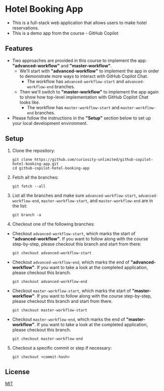 # Hotel Booking App
- This is a full-stack web application that allows users to make hotel reservations.
- This is a demo app from the course - GitHub Copilot

## Features
- Two approaches are provided in this course to implement the app: **"advanced-workflow"** and **"master-workflow"**.
    - We'll start with **"advanced-workflow"** to implement the app in order to demonstrate more ways to interact with GitHub Copilot Chat.
        - The workflow has `advanced-workflow-start` and `advanced-workflow-end` branches.
    - Then we'll switch to **"master-workflow"** to implement the app again to show how top-level implementation with GitHub Copilot Chat looks like.
        - The workflow has `master-workflow-start` and `master-workflow-end` branches.
- Please follow the instructions in the **"Setup"** section below to set up your local development environment.

## Setup
1. Clone the repository:
   ```
   git clone https://github.com/curiosity-unlimited/github-copilot-hotel-booking-app.git
   cd github-copilot-hotel-booking-app
   ```

2. Fetch all the branches:
    ```
    git fetch --all
    ```

3. List all the branches and make sure `advanced-workflow-start`, `advanced-workflow-end`, `master-workflow-start`, and `master-workflow-end` are in the list:
    ```
    git branch -a
    ```

4. Checkout one of the following branches:
- Checkout `advanced-workflow-start`, which marks the start of **"advanced-workflow"**. If you want to follow along with the course step-by-step, please checkout this branch and start from there:
    ```
    git checkout advanced-workflow-start
    ```

- Checkout `advanced-workflow-end`, which marks the end of **"advanced-workflow"**. If you want to take a look at the completed application, please checkout this branch.
    ```
    git checkout advanced-workflow-end
    ```

- Checkout `master-workflow-start`, which marks the start of **"master-workflow"**. If you want to follow along with the course step-by-step, please checkout this branch and start from there. 
    ```
    git checkout master-workflow-start
    ```

- Checkout `master-workflow-end`, which marks the end of **"master-workflow"**. If you want to take a look at the completed application, please checkout this branch.
    ```
    git checkout master-workflow-end
    ```

5. Checkout a specific commit or step if necessary:
    ```
    git checkout <commit-hash>
    ```

## License

[MIT](LICENSE)
